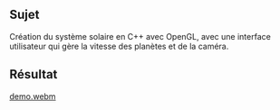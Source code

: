 ## Sujet
Création du système solaire en C++ avec OpenGL, avec une interface utilisateur qui gère la vitesse des planètes et de la caméra.

## Résultat
[demo.webm](https://github.com/Matheoia/SolarSystem_OpenGL/assets/121936719/5e29a609-6c41-42d8-8ce6-ef9e242fa24e)
